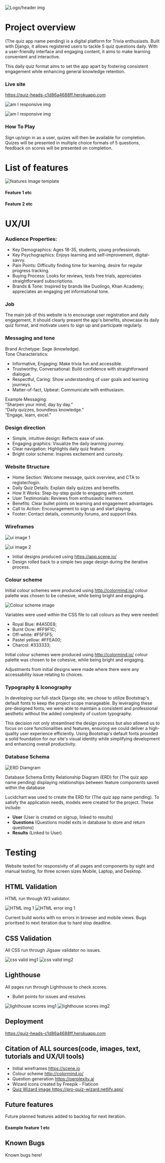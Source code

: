![Logo/header img]()

# Project overview

(The quiz app name pending) is a digital platform for Trivia enthusiasts. Built with Django, it allows registered users to tackle 5 quiz questions daily. With a user-friendly interface and engaging content, it aims to make learning convenient and interactive. 

This daily quiz format aims to set the app apart by fostering consistent engagement while enhancing general knowledge retention.

### Live site

https://quiz-heads-c1d86a4688ff.herokuapp.com

![am I responsive img]()

![am I responsive img]()

### How To Play

Sign up/sign in as a user, quizes will then be available for completion. Quizes will be presented in multiple choice formats of 5 questions, feedback on scores will be presented on completion.

# List of features

![features image template]()

#### Feature 1 etc
#### Feature 2 etc

# UX/UI

### Audience Properties:
- Key Demographics: Ages 18-35, students, young professionals.  
- Key Psychographics: Enjoys learning and self-improvement, digital-savvy.  
- Pain Points: Difficulty finding time for learning, desire for regular progress tracking.  
- Buying Process: Looks for reviews, tests free trials, appreciates straightforward subscriptions.  
- Brands & Tone: Inspired by brands like Duolingo, Khan Academy; appreciates an engaging yet informational tone.

### Job
The main job of this website is to encourage user registration and daily engagement. It should clearly present the app's benefits, showcase its daily quiz format, and motivate users to sign up and participate regularly.

### Messaging and tone

Brand Archetype: Sage (knowledge).  
Tone Characteristics:  
- Informative, Engaging: Make trivia fun and accessible.  
- Trustworthy, Conversational: Build confidence with straightforward dialogue.  
- Respectful, Caring: Show understanding of user goals and learning journeys.  
- Matter-of-fact, Upbeat: Communicate with enthusiasm.

Example Messaging:  
“Sharpen your mind, day by day.”  
“Daily quizzes, boundless knowledge.”  
“Engage, learn, excel.”

### Design direction
- Simple, intuitive design: Reflects ease of use.  
- Engaging graphics: Visualize the daily learning journey.  
- Clear navigation: Highlights daily quiz feature.  
- Bright color scheme: Inspires excitement and curiosity.

### Website Structure
- Home Section: Welcome message, quick overview, and CTA to register/login.  
- Daily Quiz Details: Explain daily quizzes and benefits.  
- How It Works: Step-by-step guide to engaging with content.  
- User Testimonials: Reviews from enthusiastic learners.  
- Benefits: Clear bullet points on learning and engagement advantages.  
- Call to Action: Encouragement to sign up and start playing.  
- Footer: Contact details, community forums, and support links.

### Wireframes

![ui image 1](/documentation/readme-images/wireframes-img.png)

![ui image 2]()

- Initial designs produced using https://app.scene.io/ 
- Design rolled back to a simple two page design during the iterative process.

### Colour scheme

Initial colour schemes were produced using http://colormind.io/ colour palette was chosen to be cohesive, while being bright and engaging.

![Colour scheme image](/documentation/readme-images/color-scheme-img.png)

Variables were used within the CSS file to call colours as they were needed:

- Royal Blue: #4A5DE8;
- Burnt Ocre: #FF9F1C;
- Off-white: #F5F5F5;
- Pastel yellow: #FFEA00;
- Charcol: #333333;

Initial colour schemes were produced using http://colormind.io/ colour palette was chosen to be cohesive, while being bright and engaging.

Adjustments from initial designs were made where there were any accessability issue relating to choices.

### Typography & Iconography

In developing our full-stack Django site, we chose to utilize Bootstrap's default fonts to keep the project scope manageable. By leveraging these pre-designed fonts, we were able to maintain a consistent and professional aesthetic without the added complexity of custom typography.

This decision not only streamlined the design process but also allowed us to focus on core functionalities and features, ensuring we could deliver a high-quality user experience efficiently. Using Bootstrap's default fonts provided a solid foundation for our site's visual identity while simplifying development and enhancing overall productivity.

### Database Schema

![ERD Diamgram](/documentation/readme-images/erd-img.png)

Database Schema Entity Relationship Diagram (ERD) for (The quiz app name pending) displaying relationships between feature components saved within the database

Lucidchart was used to create the ERD for (The quiz app name pending). To satisfy the application needs, models were created for the project. These include:

- **User** (User is created on signup, linked to results)
- **Questions** (Questions model exits in database to store and return questions)
- **Results** (Linked to User)

# Testing

Website tested for responsivity of all pages and components by sight and manual testing, for three screen sizes Mobile, Laptop, and Desktop.

## HTML Validation
HTML run through W3 validator.

![HTML img 1]()
![HTML error img 1]()

Current build works with no errors in browser and mobile views.
Bugs prioritsed to next iteration due to hard stop deadline.

## CSS Validation
All CSS run through Jigsaw validator no issues.

![css valid img1]() ![css valid img2]()

## Lighthouse
All pages run through Lighthouse to check scores. 

 - Bullet points for issues and resolves

![lighthouse scores img1]()
![lighthouse scores img2]()


## Deployment

https://quiz-heads-c1d86a4688ff.herokuapp.com

## Citation of ALL sources(code, images, text, tutorials and UX/UI tools)

- Initial wireframes https://scene.io
- Colour scheme http://colormind.io/
- Question generation https://perplexity.ai
- Wizard icons created by Freepik - Flaticon <a href="https://www.flaticon.com/free-icons/wizard" title="wizard icons">
- Quiz Wizard image https://pro-quiz-wizard.netlify.app/
  
## Future features

Future planned features added to backlog for next iteration.

#### Example feature 1 etc

## Known Bugs

Known bugs here!